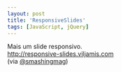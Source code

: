 ```yaml
---
layout: post
title: 'ResponsiveSlides'
tags: [JavaScript, jQuery]
---
```


Mais um slide responsivo.<br>
<http://responsive-slides.viljamis.com><br>
(via [@smashingmag](https://twitter.com/smashingmag/status/145640200171814913))
